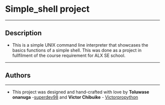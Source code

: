 # Simple_shell project

---
## Description
* This is a simple UNIX command line interpreter that showcases the basics functions of a simple shell. This was done as a project in fullfilment of the course requirement for ALX SE school.

---

## Authors
---
* This project was designed and hand-crafted with love by **Toluwase onanuga** -[superdev98](https://github.com/superdev98/simple_shell) and **Victor Chibuike** - [Victorpropython](https://github.com//victorpropython) 
